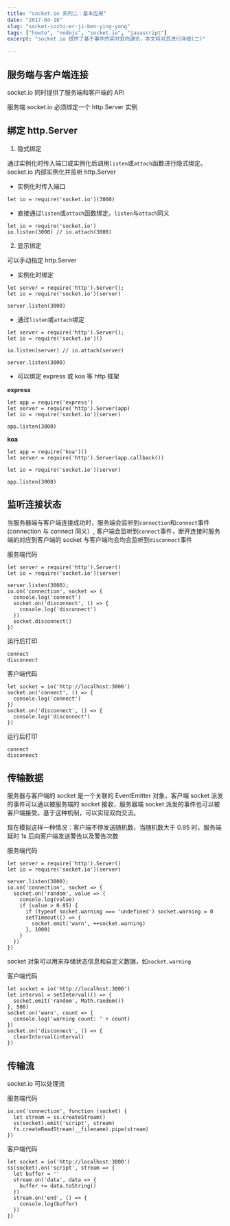 ```yaml
---
title: "socket.io 系列二：基本应用"
date: "2017-04-18"
slug: "socket-iozhi-er-ji-ben-ying-yong"
tags: ["howto", "nodejs", "socket.io", "javascript"]
excerpt: "socket.io 提供了基于事件的实时双向通讯，本文将对其进行详细(二)"

---
```


## 服务端与客户端连接

socket.io 同时提供了服务端和客户端的 API

服务端 socket.io 必须绑定一个 http.Server 实例

## 绑定 http.Server

1. 隐式绑定

通过实例化时传入端口或实例化后调用`listen`或`attach`函数进行隐式绑定。socket.io 内部实例化并监听 http.Server

- 实例化时传入端口

```
let io = require('socket.io')(3000)
```

- 直接通过`listen`或`attach`函数绑定。`listen`与`attach`同义

```
let io = require('socket.io')
io.listen(3000) // io.attach(3000)
```

2. 显示绑定

可以手动指定 http.Server

- 实例化时绑定

```
let server = require('http').Server();
let io = require('socket.io')(server)

server.listen(3000)
```

- 通过`listen`或`attach`绑定

```
let server = require('http').Server();
let io = require('socket.io')()

io.listen(server) // io.attach(server)

server.listen(3000)
```

- 可以绑定 express 或 koa 等 http 框架

**express**
```
let app = require('express')
let server = require('http').Server(app)
let io = require('socket.io')(server)

app.listen(3000)
```

**koa**
```
let app = require('koa')()
let server = require('http').Server(app.callback())

let io = require('socket.io')(server)

app.listen(3000)
```

## 监听连接状态

当服务器端与客户端连接成功时，服务端会监听到`connection`和`connect`事件 (connection 与 connect 同义）, 客户端会监听到`connect`事件，断开连接时服务端的对应到客户端的 socket 与客户端均会均会监听到`disconnect`事件

服务端代码

```
let server = require('http').Server()
let io = require('socket.io')(server)

server.listen(3000);
io.on('connection', socket => {
  console.log('connect')
  socket.on('disconnect', () => {
    console.log('disconnect')
  })
  socket.disconnect()
})
```
运行后打印

```
connect
disconnect
```


客户端代码
```
let socket = io('http://localhost:3000')
socket.on('connect', () => {
  console.log('connect')
})
socket.on('disconnect', () => {
  console.log('disconnect')
})
```
运行后打印
```
connect
disconnect
```

## 传输数据

服务器与客户端的 socket 是一个关联的 EventEmitter 对象，客户端 socket 派发的事件可以通以被服务端的 socket 接收，服务器端 socket 派发的事件也可以被客户端接受。基于这种机制，可以实现双向交流。

现在模拟这样一种情况：客户端不停发送随机数，当随机数大于 0.95 时，服务端延时 1s 后向客户端发送警告以及警告次数


服务端代码

```
let server = require('http').Server()
let io = require('socket.io')(server)

server.listen(3000);
io.on('connection', socket => {
  socket.on('random', value => {
    console.log(value)
    if (value > 0.95) {
      if (typeof socket.warning === 'undefined') socket.warning = 0
      setTimeout(() => {
        socket.emit('warn', ++socket.warning)
      }, 1000)
    }
  })
})
```

socket 对象可以用来存储状态信息和自定义数据，如`socket.warning`

客户端代码

```
let socket = io('http://localhost:3000')
let interval = setInterval(() => {
  socket.emit('random', Math.random())
}, 500)
socket.on('warn', count => {
  console.log('warning count: ' + count)
})
socket.on('disconnect', () => {
  clearInterval(interval)
})
```

## 传输流

socket.io 可以处理流

服务端代码
```
io.on('connection', function (socket) {
  let stream = ss.createStream()
  ss(socket).emit('script', stream)
  fs.createReadStream(__filename).pipe(stream)
})
```

客户端代码
```
let socket = io('http://localhost:3000')
ss(socket).on('script', stream => {
  let buffer = ''
  stream.on('data', data => {
    buffer += data.toString()
  })
  stream.on('end', () => {
    console.log(buffer)
  })
})
```


